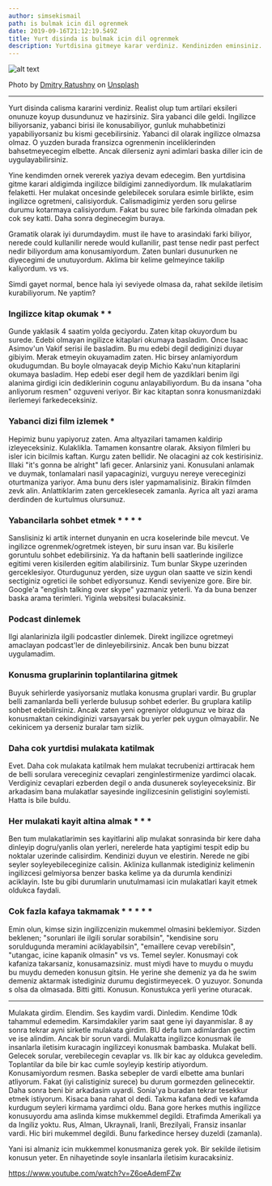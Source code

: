 ```yaml
---
author: simsekismail
path: is bulmak icin dil ogrenmek
date: 2019-09-16T21:12:19.549Z
title: Yurt disinda is bulmak icin dil ogrenmek
description: Yurtdisina gitmeye karar verdiniz. Kendinizden eminsiniz. Ama ya yabanci dil?
---
```

![alt text](https://images.unsplash.com/photo-1456081101716-74e616ab23d8?ixlib=rb-1.2.1&ixid=eyJhcHBfaWQiOjEyMDd9&auto=format&fit=crop&w=600&q=80)

Photo by [Dmitry Ratushny](https://unsplash.com/@ratushny?utm_source=unsplash&utm_medium=referral&utm_content=creditCopyText) on [Unsplash](https://unsplash.com/search/photos/language?utm_source=unsplash&utm_medium=referral&utm_content=creditCopyText)

---

Yurt disinda calisma kararini verdiniz. Realist olup tum artilari eksileri onunuze koyup dusundunuz ve hazirsiniz. Sira yabanci dile geldi. Ingilizce biliyorsaniz, yabanci birisi ile konusabiliyor, gunluk muhabbetinizi yapabiliyorsaniz bu kismi gecebilirsiniz. Yabanci dil olarak ingilizce olmazsa olmaz. O yuzden burada fransizca ogrenmenin inceliklerinden bahsetmeyecegim elbette. Ancak dilerseniz ayni adimlari baska diller icin de uygulayabilirsiniz.

Yine kendimden ornek vererek yaziya devam edecegim. Ben yurtdisina gitme karari aldigimda ingilizce bildigimi zannediyordum. Ilk mulakatlarim felaketti. Her mulakat oncesinde gelebilecek sorulara esimle birlikte, esim ingilizce ogretmeni, calisiyorduk. Calismadigimiz yerden soru gelirse durumu kotarmaya calisiyordum. Fakat bu surec bile farkinda olmadan pek cok sey katti. Daha sonra deginecegim buraya. 

Gramatik olarak iyi durumdaydim. must ile have to arasindaki farki biliyor, nerede could kullanilir nerede would kullanilir, past tense nedir past perfect nedir biliyordum ama konusamiyordum. Zaten bunlari dusunurken ne diyecegimi de unutuyordum. Aklima bir kelime gelmeyince takilip kaliyordum. vs vs. 

Simdi gayet normal, bence hala iyi seviyede olmasa da, rahat sekilde iletisim kurabiliyorum. Ne yaptim?

### Ingilizce kitap okumak * *
Gunde yaklasik 4 saatim yolda geciyordu. Zaten kitap okuyordum bu surede. Edebi olmayan ingilizce kitaplari okumaya basladim.  Once Isaac Asimov'un Vakif serisi ile basladim. Bu mu edebi degil dediginizi duyar gibiyim. Merak etmeyin okuyamadim zaten. Hic birsey anlamiyordum okudugumdan. Bu boyle olmayacak deyip Michio Kaku'nun kitaplarini okumaya basladim. Hep edebi eser degil hem de yazdiklari benim ilgi alanima girdigi icin dediklerinin cogunu anlayabiliyordum. Bu da insana "oha anliyorum resmen" ozguveni veriyor. Bir kac kitaptan sonra konusmanizdaki ilerlemeyi farkedeceksiniz.

### Yabanci dizi film izlemek *
Hepimiz bunu yapiyoruz zaten. Ama altyazilari tamamen kaldirip izleyeceksiniz. Kulaklikla. Tamamen konsantre olarak. Aksiyon filmleri bu isler icin bicilmis kaftan. Kurgu zaten bellidir. Ne olacagini az cok kestirisiniz. Illaki "it's gonna be alright" lafi gecer. Anlarsiniz yani. Konusulani anlamak ve duymak, tonlamalari nasil yapacaginizi, vurguyu nereye vereceginizi oturtmaniza yariyor. Ama bunu ders isler yapmamalisiniz. Birakin filmden zevk alin. Anlattiklarim zaten gerceklesecek zamanla. Ayrica alt yazi arama derdinden de kurtulmus olursunuz. 

### Yabancilarla sohbet etmek * * * *
Sanslisiniz ki artik internet dunyanin en ucra koselerinde bile mevcut. Ve ingilizce ogrenmek/ogretmek isteyen, bir suru insan var. Bu kisilerle goruntulu sohbet edebilirsiniz. Ya da haftanin belli saatlerinde ingilizce egitimi veren kisilerden egitim alabilirsiniz. Tum bunlar Skype uzerinden gerceklesiyor. Oturdugunuz yerden, size uygun olan saatte ve sizin kendi sectiginiz ogretici ile sohbet ediyorsunuz. Kendi seviyenize gore. Bire bir. Google'a "english talking over skype" yazmaniz yeterli. Ya da buna benzer baska arama terimleri. Yiginla websitesi bulacaksiniz. 

### Podcast dinlemek
Ilgi alanlarinizla ilgili podcastler dinlemek. Direkt ingilizce ogretmeyi amaclayan podcast'ler de dinleyebilirsiniz. Ancak ben bunu bizzat uygulamadim. 

### Konusma gruplarinin toplantilarina gitmek
Buyuk sehirlerde yasiyorsaniz mutlaka konusma gruplari vardir. Bu gruplar belli zamanlarda belli yerlerde bulusup sohbet ederler. Bu gruplara katilip sohbet edebilirsiniz. Ancak zaten yeni ogreniyor oldugunuz ve biraz da konusmaktan cekindiginizi varsayarsak bu yerler pek uygun olmayabilir. Ne cekinicem ya derseniz buralar tam sizlik.

### Daha cok yurtdisi mulakata katilmak
Evet. Daha cok mulakata katilmak hem mulakat tecrubenizi arttiracak hem de belli sorulara vereceginiz cevaplari zenginlestirmenize yardimci olacak. Verdiginiz cevaplari ezberden degil o anda dusunerek soyleyeceksiniz. Bir arkadasim bana mulakatlar sayesinde ingilizcesinin gelistigini soylemisti. Hatta is bile buldu.

### Her mulakati kayit altina almak * * *
Ben tum mulakatlarimin ses kayitlarini alip mulakat sonrasinda bir kere daha dinleyip dogru/yanlis olan yerleri, nerelerde hata yaptigimi tespit edip bu noktalar uzerinde calisirdim. Kendinizi duyun ve elestirin. Nerede ne gibi seyler soyleyebileceginize calisin. Akliniza kullanmak istediginiz kelimenin ingilizcesi gelmiyorsa benzer baska kelime ya da durumla kendinizi aciklayin. Iste bu gibi durumlarin unutulmamasi icin mulakatlari kayit etmek oldukca faydali.

### Cok fazla kafaya takmamak * * * * * 
Emin olun, kimse sizin ingilizcenizin mukemmel olmasini beklemiyor. Sizden beklenen; "sorunlari ile ilgili sorular sorabilsin", "kendisine soru soruldugunda meramini aciklayabilsin", "emaillere cevap verebilsin", "utangac, icine kapanik olmasin" vs vs. Temel seyler. Konusmayi cok kafaniza takarsaniz, konusamazsiniz. must miydi have to muydu o muydu bu muydu demeden konusun gitsin. He yerine she demeniz ya da he swim demeniz aktarmak istediginiz durumu degistirmeyecek. O yuzuyor. Sonunda s olsa da olmasada. Bitti gitti. Konusun. Konustukca yerli yerine oturacak. 

---

Mulakata girdim. Elendim. Ses kaydim vardi. Dinledim. Kendime 10dk tahammul edemedim. Karsimdakiler yarim saat gene iyi dayanmislar. 8 ay sonra tekrar ayni sirketle mulakata girdim. BU defa tum adimlardan gectim ve ise alindim. Ancak bir sorun vardi. Mulakatta ingilizce konusmak ile insanlarla iletisim kuracagin ingilizceyi konusmak bambaska. Mulakat belli. Gelecek sorular, verebilecegin cevaplar vs. Ilk bir kac ay oldukca geveledim. Toplantilar da bile bir kac cumle soyleyip kestirip atiyordum. Konusamiyordum resmen. Baska sebepler de vardi elbette ama bunlari atliyorum. Fakat (iyi calistiginiz surece) bu durum gormezden gelinecektir. Daha sonra beni bir arkadasim uyardi. Sonia'ya buradan tekrar tesekkur etmek istiyorum. Kisaca bana rahat ol dedi. Takma kafana dedi ve kafamda kurdugum seyleri kirmama yardimci oldu. Bana gore herkes muthis ingilizce konusuyordu ama aslinda kimse mukkemmel degildi. Etrafimda Amerikali ya da Ingiliz yoktu. Rus, Alman, Ukraynali, Iranli, Brezilyali, Fransiz insanlar vardi. Hic biri mukemmel degildi. Bunu farkedince hersey duzeldi (zamanla). 

Yani isi almaniz icin mukkemmel konusmaniza gerek yok. Bir sekilde iletisim konusun yeter. En nihayetinde soyle insanlarla iletisim kuracaksiniz.

https://www.youtube.com/watch?v=Z6oeAdemFZw	
